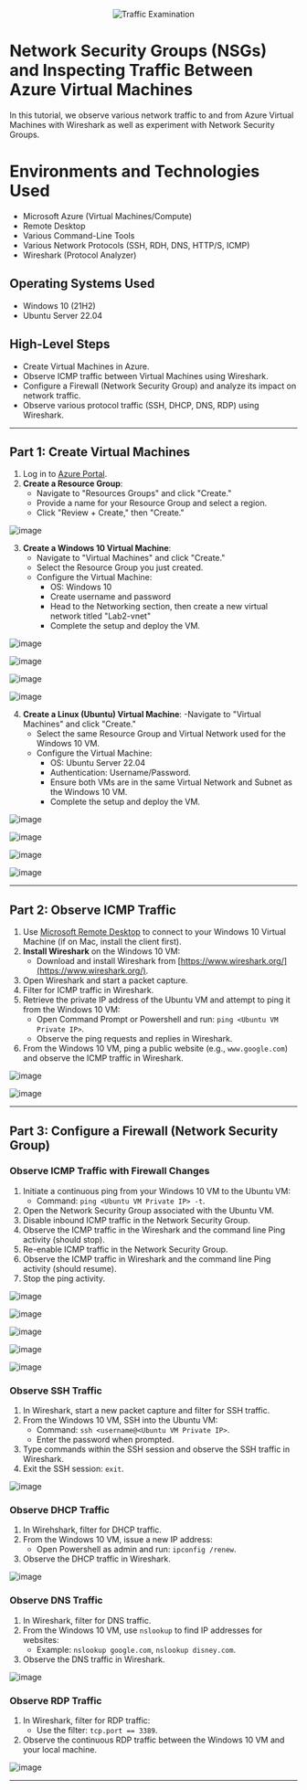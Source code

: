 <p align="center">
<img src="https://i.imgur.com/Ua7udoS.png" alt="Traffic Examination"/>
</p>

# Network Security Groups (NSGs) and Inspecting Traffic Between Azure Virtual Machines

In this tutorial, we observe various network traffic to and from Azure Virtual Machines with Wireshark as well as experiment with Network Security Groups. <br />

# Environments and Technologies Used

- Microsoft Azure (Virtual Machines/Compute)
- Remote Desktop
- Various Command-Line Tools
- Various Network Protocols (SSH, RDH, DNS, HTTP/S, ICMP)
- Wireshark (Protocol Analyzer)

## Operating Systems Used

- Windows 10 (21H2)
- Ubuntu Server 22.04

## High-Level Steps

- Create Virtual Machines in Azure.
- Observe ICMP traffic between Virtual Machines using Wireshark. 
- Configure a Firewall (Network Security Group) and analyze its impact on network traffic.
- Observe various protocol traffic (SSH, DHCP, DNS, RDP) using Wireshark.

---

## Part 1: Create Virtual Machines

1. Log in to [Azure Portal](https://portal.azure.com/).
2. **Create a Resource Group**:
   - Navigate to "Resources Groups" and click "Create."
   - Provide a name for your Resource Group and select a region.
   - Click "Review + Create," then "Create."

![image](https://github.com/Edwin387/azure-network-protocols/blob/main/shot1.png?raw=true)

3. **Create a Windows 10 Virtual Machine**:
   - Navigate to "Virtual Machines" and click "Create."
   - Select the Resource Group you just created.
   - Configure the Virtual Machine:
      - OS: Windows 10
      - Create username and password
      - Head to the Networking section, then create a new virtual network titled "Lab2-vnet"
      - Complete the setup and deploy the VM.

 ![image](https://github.com/Edwin387/azure-network-protocols/blob/main/shot%202.png?raw=true)

![image](https://github.com/Edwin387/azure-network-protocols/blob/main/shot3.png?raw=true)

![image](https://github.com/Edwin387/azure-network-protocols/blob/main/shot%204.png?raw=true)

![image](https://github.com/Edwin387/azure-network-protocols/blob/main/shot%205.png?raw=true)

4. **Create a Linux (Ubuntu) Virtual Machine**:
   -Navigate to "Virtual Machines" and click "Create."
   - Select the same Resource Group and Virtual Network used for the Windows 10 VM.
   - Configure the Virtual Machine:
     - OS: Ubuntu Server 22.04
      - Authentication: Username/Password.
      - Ensure both VMs are in the same Virtual Network and Subnet as the Windows 10 VM.
      - Complete the setup and deploy the VM.

![image](https://github.com/Edwin387/azure-network-protocols/blob/main/shot%206.png?raw=true)

![image](https://github.com/Edwin387/azure-network-protocols/blob/main/shot%207.png?raw=true)

![image](https://github.com/Edwin387/azure-network-protocols/blob/main/shot%208.png?raw=true)

![image](https://github.com/Edwin387/azure-network-protocols/blob/main/shot%209.png?raw=true)

---

## Part 2: Observe ICMP Traffic

1. Use [Microsoft Remote Desktop](https://apps.microsoft.com/store) to connect to your Windows 10 Virtual Machine (if on Mac, install the client first).
2. **Install Wireshark** on the Windows 10 VM:
   - Download and install Wireshark from [https://www.wireshark.org/](https://www.wireshark.org/).
3. Open Wireshark and start a packet capture.
4. Filter for ICMP traffic in Wireshark.
5. Retrieve the private IP address of the Ubuntu VM and attempt to ping it from the Windows 10 VM:
   - Open Command Prompt or Powershell and run: `ping <Ubuntu VM Private IP>`.
   - Observe the ping requests and replies in Wireshark.
6. From the Windows 10 VM, ping a public website (e.g., `www.google.com`) and observe the ICMP traffic in Wireshark. 

![image](https://github.com/Edwin387/azure-network-protocols/blob/main/Capture%201.PNG?raw=true)

![image](https://github.com/Edwin387/azure-network-protocols/blob/main/Capture%202.PNG?raw=true)

---

## Part 3: Configure a Firewall (Network Security Group) 

### Observe ICMP Traffic with Firewall Changes

1. Initiate a continuous ping from your Windows 10 VM to the Ubuntu VM:
   - Command: `ping <Ubuntu VM Private IP> -t`.
2. Open the Network Security Group associated with the Ubuntu VM.
3. Disable inbound ICMP traffic in the Network Security Group.
4. Observe the ICMP traffic in the Wireshark and the command line Ping activity (should stop).
5. Re-enable ICMP traffic in the Network Security Group.
6. Observe the ICMP traffic in Wireshark and the command line Ping activity (should resume).
7. Stop the ping activity.

![image](https://github.com/Edwin387/azure-network-protocols/blob/main/Capture%203.PNG?raw=true)

![image](https://github.com/Edwin387/azure-network-protocols/blob/main/Capture%204.PNG?raw=true)

![image](https://github.com/Edwin387/azure-network-protocols/blob/main/Capture%205.PNG?raw=true)

![image](https://github.com/Edwin387/azure-network-protocols/blob/main/Capture%206.PNG?raw=true)

![image](https://github.com/Edwin387/azure-network-protocols/blob/main/Capture%207.PNG?raw=true)

### Observe SSH Traffic 

1. In Wireshark, start a new packet capture and filter for SSH traffic.
2. From the Windows 10 VM, SSH into the Ubuntu VM:
   - Command: `ssh <username@<Ubuntu VM Private IP>`.
   - Enter the password when prompted.
3. Type commands within the SSH session and observe the SSH traffic in Wireshark.
4. Exit the SSH session: `exit`.

![image](https://github.com/Edwin387/azure-network-protocols/blob/main/Capture%208.PNG?raw=true)

### Observe DHCP Traffic

1. In Wirehshark, filter for DHCP traffic.
2. From the Windows 10 VM, issue a new IP address:
   - Open Powershell as admin and run: `ipconfig /renew`.
3. Observe the DHCP traffic in Wireshark.

![image](https://github.com/Edwin387/azure-network-protocols/blob/main/Capture%209.PNG?raw=true)

### Observe DNS Traffic 

1. In Wireshark, filter for DNS traffic.
2. From the Windows 10 VM, use `nslookup` to find IP addresses for websites:
   - Example: `nslookup google.com`, `nslookup disney.com`.
3. Observe the DNS traffic in Wireshark.

![image](https://github.com/Edwin387/azure-network-protocols/blob/main/Capture%2010.PNG?raw=true)

### Observe RDP Traffic 

1. In Wireshark, filter for RDP traffic:
   - Use the filter: `tcp.port == 3389`.
2. Observe the continuous RDP traffic between the Windows 10 VM and your local machine. 

![image](https://github.com/Edwin387/azure-network-protocols/blob/main/Capture%2011.PNG?raw=true)

---
